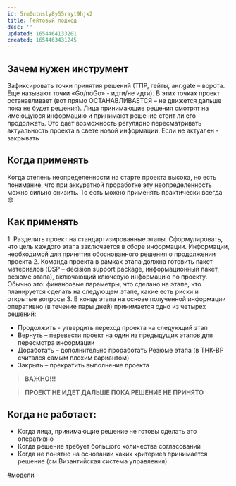```yaml
---
id: 5rm0utnsly8y55rayt9hjx2
title: Гейтовый подход
desc: ''
updated: 1654464133201
created: 1654463431245
---
```

## Зачем нужен инструмент
Зафиксировать точки принятия решений (ТПР, гейты, анг.gate – ворота. Еще называют точки «Go/noGo» - идти/не идти). В этих точках проект останавливает (вот прямо ОСТАНАВЛИВАЕТСЯ – не движется дальше пока не будет решения). Лица принимающие решения смотрят на имеющуюся информацию и принимают решение стоит ли его продолжать. Это дает возможность регулярно пересматривать актуальность проекта в свете новой информации. Если не актуален - закрывать

## Когда применять
Когда степень неопределенности на старте проекта высока, но есть понимание, что при аккуратной проработке эту неопределенность можно сильно снизить. То есть можно применять практически всегда 😊 

## Как применять 
1️. Разделить проект на стандартизированные этапы.  Сформулировать, что цель каждого этапа заключается в сборе информации. Информации, необходимой для принятия обоснованного решения о продолжении проекта
2️. Команда проекта в рамках этапа должна готовить пакет материалов (DSP – decision support package, информационный пакет, резюме этапа), включающий ключевую информацию по проекту. Обычно это: финансовые параметры, что сделано на этапе, что планируется сделать на следующем этапе, какие есть риски и открытые вопросы 
3️. В конце  этапа на основе полученной информации оперативно (в течение пары дней) принимается одно из четырех решений:  
- Продолжить - утвердить переход проекта на следующий этап
- Вернуть – перевести проект на один из предыдущих этапов для пересмотра информации 
- Доработать – дополнительно проработать Резюме этапа (в ТНК-ВР считался самым плохим вариантом)
- Закрыть – прекратить выполнение проекта

> **ВАЖНО!!!**
 
> **ПРОЕКТ НЕ ИДЕТ ДАЛЬШЕ ПОКА РЕШЕНИЕ НЕ ПРИНЯТО**

## Когда не работает:
- Когда лица, принимающие решение не готовы сделать это оперативно 
- Когда решение требует большого количества согласований 
- Когда не понятно на основании каких критериев принимается решение (см.Византийская система управления)

#модели
